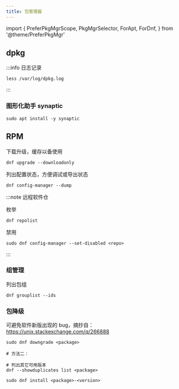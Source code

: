 ```yaml
---
title: 包管理器
---
```


<!--
:::info 查看包内容

安装 apt-file:

    sudo apt install -y apt-file
    sudo apt-file update

用法：

    apt-file list <pkgname>

:::
 -->

import {
  PreferPkgMgrScope,
  PkgMgrSelector,
  ForApt,
  ForDnf,
} from '@theme/PreferPkgMgr'

 <PreferPkgMgrScope dnf apt>
<PkgMgrSelector />

 <ForApt>

## dpkg

:::info 日志记录

    less /var/log/dpkg.log

:::

### 图形化助手 synaptic

    sudo apt install -y synaptic

</ForApt>

 <ForDnf>

## RPM

下载升级，缓存以备使用

    dnf upgrade --downloadonly

列出配置状态，方便调试或导出状态

    dnf config-manager --dump


:::note 远程软件仓

枚举

    dnf repolist

禁用

    sudo dnf config-manager --set-disabled <repo>

:::

### 组管理

列出包组

    dnf grouplist --ids

### 包降级

可避免软件新版出现的 bug，摘抄自：https://unix.stackexchange.com/q/266888

```shell
sudo dnf downgrade <package>

# 方法二：

# 列出其它可用版本
dnf --showduplicates list <package>

sudo dnf install <package>-<version>
```

</ForDnf>
</PreferPkgMgrScope>
